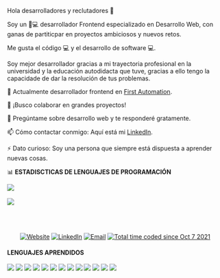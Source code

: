 Hola desarrolladores y reclutadores 👋

Soy un 👦💻 desarrollador Frontend especializado en Desarrollo Web, con ganas de partiticpar en proyectos ambiciosos y nuevos retos.

Me gusta el código 💻 y el desarrollo de software 💻.

Soy mejor desarrollador gracias a mi trayectoria profesional en la universidad y la educación autodidacta que tuve, gracias a ello tengo la capacidade de dar la resolución de tus problemas.

🔭 Actualmente desarrollador frontend en [First Automation](https://first-automation.com/).

🤝 ¡Busco colaborar en grandes proyectos! 

💬 Pregúntame sobre desarrollo web y te responderé gratamente.

📫 Cómo contactar conmigo: Aquí está mi [LinkedIn](https://www.linkedin.com/in/andy-santisteban/).

⚡ Dato curioso: Soy una persona que siempre está dispuesta a aprender nuevas cosas.

📊 **ESTADISCTICAS DE LENGUAJES DE PROGRAMACIÓN**

<a href="https://github.com/AndySantisteban" >
  <img align="center" src="https://github-readme-stats.vercel.app/api/top-langs/?username=AndySantisteban&show_icons=true&title_color=fff&icon_color=79ff97&text_color=9f9f9f&bg_color=151515" />
</a>
<br/>
<br/>
<a href="https://github.com/AndySantisteban" >
  <img align="center" src="https://github-readme-stats.vercel.app/api?username=AndySantisteban&show_icons=true&theme=radical" />
</a>
<br/>
<br/>
<br/>
<br/>

<p align="center">
  <a href="http://www.andysantisteban.com/"><img alt="Website" src="https://img.shields.io/badge/Website-www.andysantisteban.com-blue?style=flat-square&logo=google-chrome"></a>
  <a href="https://www.linkedin.com/in/andy-santisteban/"><img alt="LinkedIn" src="https://img.shields.io/badge/LinkedIn-Andy%20Santisteban-blue?style=flat-square&logo=linkedin"></a>
  <a href="mailto:andyjosue160720@gmail.com"><img alt="Email" src="https://img.shields.io/badge/Email-andyjosue160720@gmail.com-blue?style=flat-square&logo=gmail"></a>
    <a href="https://wakatime.com/@5b306e54-c03a-4a0e-96f4-c82f5fc0a2e9"><img src="https://wakatime.com/badge/user/5b306e54-c03a-4a0e-96f4-c82f5fc0a2e9.svg" alt="Total time coded since Oct 7 2021" /></a>
</p>



<h4> LENGUAJES APRENDIDOS </h4>
<code><img src="https://img.icons8.com/color/48/000000/html-5--v1.png"/></code>
<code><img src="https://img.icons8.com/color/48/000000/css3.png"/></code>
<code><img src="https://img.icons8.com/color/48/000000/javascript.png"/></code>
<code><img src="https://img.icons8.com/color/48/000000/typescript.png"/></code>
<code><img src="https://img.icons8.com/fluency/48/000000/node-js.png"/></code>
<code><img src="https://img.icons8.com/color/48/000000/react-native.png"/></code>
<code><img src="https://img.icons8.com/officel/48/000000/php-logo.png"/></code>
<code><img src="https://img.icons8.com/color/48/000000/git.png"/></code>
<code><img src="https://img.icons8.com/color/48/000000/material-ui.png"/></code>
<code><img src="https://img.icons8.com/color/48/000000/bootstrap.png"/></code>
<code><img src="https://img.icons8.com/color/48/000000/graphql.png"/></code>
<code><img src="https://img.icons8.com/color/48/000000/apollo.png"/></code>
<code><img src="https://img.icons8.com/color/48/000000/mysql-logo.png"/></code>



